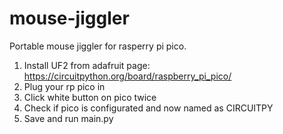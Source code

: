 # mouse-jiggler
Portable mouse jiggler for rasperry pi pico. 

1) Install UF2 from adafruit page: https://circuitpython.org/board/raspberry_pi_pico/
2) Plug your rp pico in
3) Click white button on pico twice
4) Check if pico is configurated and now named as CIRCUITPY
5) Save and run main.py
